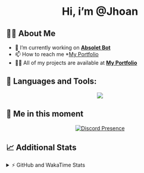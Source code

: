<h1 align="center">Hi, i’m @Jhoan</h1>

## 🙋‍♂️ About Me

- 🔭 I’m currently working on **[Absolet Bot](https://strider.cloud)**
- 📫 How to reach me *[My Portfolio](https://jhoan.me/contact)
- 👨‍💻 All of my projects are available at **[My Portfolio](https://jhoan.me)**

## 🚀 Languages and Tools:
<p align="center">
  <a href="https://skillicons.dev">
    <img src="https://skillicons.dev/icons?i=js,ts,html,css,bootstrap,nodejs,express,vscode,neovim,vim,atom,cloudflare,git,github,discord,bots,linux,mongodb,nginx,redis,wordpress,heroku&perline=11" />
  </a>
</p>
  
## 👤 Me in this moment
<p align="center">
    <a href="https://discord.com/users/612460795124776960" target="_blank" rel="nofollow">
        <img src="https://lanyard-profile-readme.vercel.app/api/612460795124776960?idleMessage=Probably%20coding%20Absolet..." alt="Discord Presence" align="center">
    </a>
</p>

## 📈 Additional Stats
<details>
    <summary>⚡ GitHub and WakaTime Stats</summary>
    <br/>

<!--START_SECTION:waka-->
![Code Time](http://img.shields.io/badge/Code%20Time-594%20hrs%204%20mins-blue)

**🐱 My GitHub Data** 

> 🏆 68 Contributions in the Year 2023
 > 
> 📦 170.7 kB Used in GitHub's Storage 
 > 
> 💼 Opted to Hire
 > 
> 📜 4 Public Repositories 
 > 
> 🔑 40 Private Repositories  
 > 
**I'm an Early 🐤** 

```text
🌞 Morning       87 commits       ██░░░░░░░░░░░░░░░░░░░░░░░   10.01 % 
🌆 Daytime      395 commits       ███████████░░░░░░░░░░░░░░   45.45 % 
🌃 Evening      345 commits       ██████████░░░░░░░░░░░░░░░   39.70 % 
🌙 Night         42 commits       █░░░░░░░░░░░░░░░░░░░░░░░░   04.83 % 

```
📅 **I'm Most Productive on Saturday** 

```text
Monday         125 commits       ███░░░░░░░░░░░░░░░░░░░░░░   14.38 % 
Tuesday        155 commits       ████░░░░░░░░░░░░░░░░░░░░░   17.84 % 
Wednesday      147 commits       ████░░░░░░░░░░░░░░░░░░░░░   16.92 % 
Thursday       100 commits       ███░░░░░░░░░░░░░░░░░░░░░░   11.51 % 
Friday         120 commits       ███░░░░░░░░░░░░░░░░░░░░░░   13.81 % 
Saturday       158 commits       ████░░░░░░░░░░░░░░░░░░░░░   18.18 % 
Sunday          64 commits       █░░░░░░░░░░░░░░░░░░░░░░░░   07.36 % 

```


📊 **This Week I Spent My Time On** 

```text
⌚︎ Time Zone: America/Bogota

💬 Programming Languages: 
TypeScript               7 hrs 47 mins       ████████████░░░░░░░░░░░░░   51.29 % 
EJS                      4 hrs 53 mins       ████████░░░░░░░░░░░░░░░░░   32.24 % 
JavaScript               45 mins             █░░░░░░░░░░░░░░░░░░░░░░░░   05.02 % 
YAML                     36 mins             █░░░░░░░░░░░░░░░░░░░░░░░░   04.06 % 
JSON                     29 mins             ░░░░░░░░░░░░░░░░░░░░░░░░░   03.24 % 

🔥 Editors: 
VS Code                  15 hrs 11 mins      █████████████████████████   100.00 % 

🐱‍💻 Projects: 
bloom                    13 hrs 36 mins      ██████████████████████░░░   89.60 % 
risas                    23 mins             ░░░░░░░░░░░░░░░░░░░░░░░░░   02.59 % 
Absolet                  22 mins             ░░░░░░░░░░░░░░░░░░░░░░░░░   02.44 % 
system                   16 mins             ░░░░░░░░░░░░░░░░░░░░░░░░░   01.77 % 
absolet-ts               15 mins             ░░░░░░░░░░░░░░░░░░░░░░░░░   01.75 % 

💻 Operating System: 
Linux                    15 hrs 11 mins      █████████████████████████   100.00 % 

```

**I Mostly Code in JavaScript** 

```text
JavaScript               17 repos            ██████████████░░░░░░░░░░░   58.62 % 
TypeScript               6 repos             █████░░░░░░░░░░░░░░░░░░░░   20.69 % 
Java                     3 repos             ██░░░░░░░░░░░░░░░░░░░░░░░   10.34 % 
Shell                    1 repo              ░░░░░░░░░░░░░░░░░░░░░░░░░   03.45 % 
CSS                      1 repo              ░░░░░░░░░░░░░░░░░░░░░░░░░   03.45 % 

```



 Last Updated on 07/02/2023 22:11:44 UTC
<!--END_SECTION:waka-->
</details>
